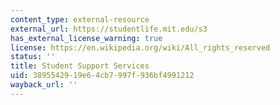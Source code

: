 ```yaml
---
content_type: external-resource
external_url: https://studentlife.mit.edu/s3
has_external_license_warning: true
license: https://en.wikipedia.org/wiki/All_rights_reserved
status: ''
title: Student Support Services
uid: 38955429-19e6-4cb7-997f-936bf4991212
wayback_url: ''
---
```

